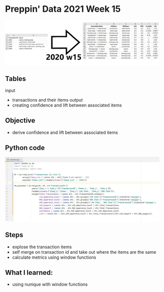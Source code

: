 # Preppin' Data 2021 Week 15
<img src='2020 w15.jpg?raw=true' alt="Python code for bonus charts">

## Tables
input
* transactions and their items
output
* creating confidence and lift between associated items

## Objective
* derive confidence and lift between associated items

## Python code
<a href="solution.py">
<img src='code snippit.jpg?raw=true' alt="Python code">
</a>

##  Steps
* explose the transaction items
* self merge on transaction id and take out where the items are the same
* calculate metrics using window functions

## What I learned:
* using nunique with window functions
